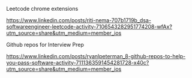 
Leetcode chrome extensions 

https://www.linkedin.com/posts/riti-nema-707b1719b_dsa-softwareengineer-leetcode-activity-7106543282951774208-wfAx?utm_source=share&utm_medium=member_ios

Github repos for Interview Prep

https://www.linkedin.com/posts/ryanlpeterman_8-github-repos-to-help-you-pass-software-activity-7111363591454281728-x40c?utm_source=share&utm_medium=member_ios